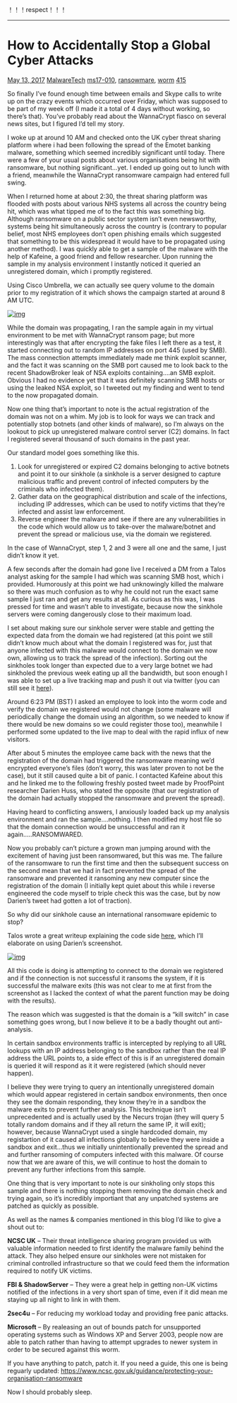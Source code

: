 ！！！respect！！！

---

# How to Accidentally Stop a Global Cyber Attacks

[May 13, 2017](https://web.archive.org/web/20170521230840/https://www.malwaretech.com/2017/05) [MalwareTech](https://web.archive.org/web/20170521230840/https://www.malwaretech.com/author/malwaretech) [ms17-010](https://web.archive.org/web/20170521230840/https://www.malwaretech.com/?tag=ms17-010), [ransowmare](https://web.archive.org/web/20170521230840/https://www.malwaretech.com/?tag=ransowmare), [worm](https://web.archive.org/web/20170521230840/https://www.malwaretech.com/?tag=worm) [415](https://web.archive.org/web/20170521230840/https://www.malwaretech.com/2017/05/how-to-accidentally-stop-a-global-cyber-attacks.html)

So finally I’ve found enough time between emails and Skype calls to write up on the crazy events which occurred over Friday, which was supposed to be part of my week off (I made it a total of 4 days without working, so there’s that). You’ve probably read about the WannaCrypt fiasco on several news sites, but I figured I’d tell my story.

I woke up at around 10 AM and checked onto the UK cyber threat sharing platform where i had been following the spread of the Emotet banking malware, something which seemed incredibly significant until today. There were a few of your usual posts about various organisations being hit with ransomware, but nothing significant…yet. I ended up going out to lunch with a friend, meanwhile the WannaCrypt ransomware campaign had entered full swing.

When I returned home at about 2:30, the threat sharing platform was flooded with posts about various NHS systems all across the country being hit, which was what tipped me of to the fact this was something big. Although ransomware on a public sector system isn’t even newsworthy, systems being hit simultaneously across the country is (contrary to popular belief, most NHS employees don’t open phishing emails which suggested that something to be this widespread it would have to be propagated using another method). I was quickly able to get a sample of the malware with the help of Kafeine, a good friend and fellow researcher. Upon running the sample in my analysis environment I instantly noticed it queried an unregistered domain, which i promptly registered.

Using Cisco Umbrella, we can actually see query volume to the domain prior to my registration of it which shows the campaign started at around 8 AM UTC.

[![img](https://web.archive.org/web/20170521230840im_/https://www.malwaretech.com/wp-content/uploads/2017/05/opendns.png)](https://web.archive.org/web/20170521230840/https://www.malwaretech.com/wp-content/uploads/2017/05/opendns.png)

While the domain was propagating, I ran the sample again in my virtual environment to be met with WannaCrypt ransom page; but more interestingly was that after encrypting the fake files I left there as a test, it started connecting out to random IP addresses on port 445 (used by SMB). The mass connection attempts immediately made me think exploit scanner, and the fact it was scanning on the SMB port caused me to look back to the recent ShadowBroker leak of NSA exploits containing….an SMB exploit. Obvious I had no evidence yet that it was definitely scanning SMB hosts or using the leaked NSA exploit, so I tweeted out my finding and went to tend to the now propagated domain.



Now one thing that’s important to note is the actual registration of the domain was not on a whim. My job is to look for ways we can track and potentially stop botnets (and other kinds of malware), so I’m always on the lookout to pick up unregistered malware control server (C2) domains. In fact I registered several thousand of such domains in the past year.

Our standard model goes something like this.

1. Look for unregistered or expired C2 domains belonging to active botnets and point it to our sinkhole (a sinkhole is a server designed to capture malicious traffic and prevent control of infected computers by the criminals who infected them).
2. Gather data on the geographical distribution and scale of the infections, including IP addresses, which can be used to notify victims that they’re infected and assist law enforcement.
3. Reverse engineer the malware and see if there are any vulnerabilities in the code which would allow us to take-over the malware/botnet and prevent the spread or malicious use, via the domain we registered.

In the case of WannaCrypt, step 1, 2 and 3 were all one and the same, I just didn’t know it yet.

A few seconds after the domain had gone live I received a DM from a Talos analyst asking for the sample I had which was scanning SMB host, which i provided. Humorously at this point we had unknowingly killed the malware so there was much confusion as to why he could not run the exact same sample I just ran and get any results at all. As curious as this was, I was pressed for time and wasn’t able to investigate, because now the sinkhole servers were coming dangerously close to their maximum load.

I set about making sure our sinkhole server were stable and getting the expected data from the domain we had registered (at this point we still didn’t know much about what the domain I registered was for, just that anyone infected with this malware would connect to the domain we now own, allowing us to track the spread of the infection). Sorting out the sinkholes took longer than expected due to a very large botnet we had sinkholed the previous week eating up all the bandwidth, but soon enough I was able to set up a live tracking map and push it out via twitter (you can still see it [here](https://web.archive.org/web/20170521230840/https://intel.malwaretech.com/WannaCrypt.html)).



Around 6:23 PM (BST) I asked an employee to look into the worm code and verify the domain we registered would not change (some malware will periodically change the domain using an algorithm, so we needed to know if there would be new domains so we could register those too), meanwhile I performed some updated to the live map to deal with the rapid influx of new visitors.

After about 5 minutes the employee came back with the news that the registration of the domain had triggered the ransomware meaning we’d encrypted everyone’s files (don’t worry, this was later proven to not be the case), but it still caused quite a bit of panic. I contacted Kafeine about this and he  linked me to the following freshly posted tweet made by ProofPoint researcher Darien Huss, who stated the opposite (that our registration of the domain had actually stopped the ransomware and prevent the spread).



Having heard to conflicting answers, I anxiously loaded back up my analysis environment and ran the sample….nothing. I then modified my host file so that the domain connection would be unsuccessful and ran it again…..RANSOMWARED.

Now you probably can’t picture a grown man jumping around with the excitement of having just been ransomwared, but this was me. The failure of the ransomware to run the first time and then the subsequent success on the second mean that we had in fact prevented the spread of the ransomware and prevented it ransoming any new computer since the registration of the domain (I initially kept quiet about this while i reverse engineered the code myself to triple check this was the case, but by now Darien’s tweet had gotten a lot of traction).

So why did our sinkhole cause an international ransomware epidemic to stop?

Talos wrote a great writeup explaining the code side [here](https://web.archive.org/web/20170521230840/http://blog.talosintelligence.com/2017/05/wannacry.html), which I’ll elaborate on using Darien’s screenshot.

[![img](https://web.archive.org/web/20170521230840im_/https://www.malwaretech.com/wp-content/uploads/2017/05/IDA.jpg)](https://web.archive.org/web/20170521230840/https://www.malwaretech.com/wp-content/uploads/2017/05/IDA.jpg)

All this code is doing is attempting to connect to the domain we registered and if the connection is not successful it ransoms the system, if it is successful the malware exits (this was not clear to me at first from the screenshot as I lacked the context of what the parent function may be doing with the results).

The reason which was suggested is that the domain is a “kill switch” in case something goes wrong, but I now believe it to be a badly thought out anti-analysis.

In certain sandbox environments traffic is intercepted by replying to all URL lookups with an IP address belonging to the sandbox rather than the real IP address the URL points to, a side effect of this is if an unregistered domain is queried it will respond as it it were registered (which should never happen).

I believe they were trying to query an intentionally unregistered domain which would appear registered in certain sandbox environments, then once they see the domain responding, they know they’re in a sandbox the malware exits to prevent further analysis. This technique isn’t unprecedented and is actually used by the Necurs trojan (they will query 5 totally random domains and if they all return the same IP, it will exit); however, because WannaCrypt used a single hardcoded domain, my registartion of it caused all infections globally to believe they were inside a sandbox and exit…thus we initially unintentionally prevented the spread and and further ransoming of computers infected with this malware. Of course now that we are aware of this, we will continue to host the domain to prevent any further infections from this sample.

One thing that is very important to note is our sinkholing only stops this sample and there is nothing stopping them removing the domain check and trying again, so it’s incredibly importiant that any unpatched systems are patched as quickly as possible.

As well as the names & companies mentioned in this blog I’d like to give a shout out to:

**NCSC UK** – Their threat intelligence sharing program provided us with valuable information needed to first identify the malware family behind the attack. They also helped ensure our sinkholes were not mistaken for criminal controlled infrastructure so that we could feed them the information required to notify UK victims.

**FBI & ShadowServer** – They were a great help in getting non-UK victims notified of the infections in a very short span of time, even if it did mean me staying up all night to link in with them.

**2sec4u** – For reducing my workload today and providing free panic attacks.

**Microsoft** – By realeasing an out of bounds patch for unsupported operating systems such as Windows XP and Server 2003, people now are able to patch rather than having to attempt upgrades to newer system in order to be secured against this worm.

If you have anything to patch, patch it. If you need a guide, this one is being reguarly updated: https://www.ncsc.gov.uk/guidance/protecting-your-organisation-ransomware

Now I should probably sleep.

